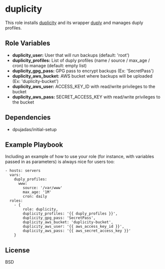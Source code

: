 duplicity
=========

This role installs [duplicity](http://duplicity.nongnu.org/) and its wrapper [duply](http://duply.net/) and manages duply profiles.

Role Variables
--------------

* **duplicity_user:** User that will run backups (default: 'root')
* **duplicity_profiles:** List of duply profiles (name / source / max_age / cron) to manage (default: empty list)
* **duplicity_gpg_pass:** GPG pass to encrypt backups (Ex: 'SecretPass')
* **duplicity_aws_bucket:** AWS bucket where backups will be uploaded (Ex: 'duplicity-bucket')
* **duplicity_aws_user:** ACCESS_KEY_ID with read/write privileges to the bucket
* **duplicity_aws_pass:** SECRET_ACCESS_KEY with read/write privileges to the bucket

Dependencies
------------

* dpujadas/initial-setup

Example Playbook
----------------

Including an example of how to use your role (for instance, with variables passed in as parameters) is always nice for users too:

    - hosts: servers
      vars:
        duply_profiles:
          www:
            source: '/var/www'
            max_age: '1M'
            cron: daily
      roles:
        - {
            role: duplicity,
            duplicity_profiles: '{{ duply_profiles }}',
            duplicity_gpg_pass: 'SecretPass',
            duplicity_aws_bucket: 'duplicity-bucket',
            duplicity_aws_user: '{{ aws_access_key_id }}',
            duplicity_aws_pass: '{{ aws_secret_access_key }}'
        }

License
-------

BSD
